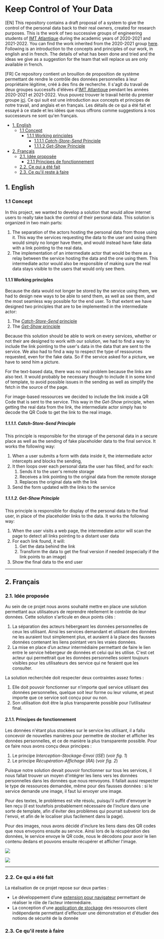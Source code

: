 # Keep Control of Your Data

\[EN\] This repository contains a draft proposal of a system to give the control of the personal data back to their real owners, created for research purposes. This is the work of two successive groups of engineering students of [IMT Atlantique](https://www.imt-atlantique.fr/en) during the academic years of 2020-2021 and 2021-2022. You can find the work inherited from the 2020-2021 group [here](https://gitlab.inria.fr/alebre/teaching-keepyourdata).  
Following is an introduction to the concepts and principles of our work, in english and in french. The details of what has been done and tried and the ideas we give as a suggestion for the team that will replace us are only available in french.

\[FR\] Ce repository contient un brouillon de proposition de système permettant de rendre le contrôle des données personnelles à leur propriétaire légitime, créé à des fins de recherche. Il s'agit du travail de deux groupes successifs d'élèves d'[IMT Atlantique](https://www.imt-atlantique.fr) pendant les années 2020-2021 et 2021-2022. Vous pouvez trouver le travail hérité du premier groupe [ici](https://gitlab.inria.fr/alebre/teaching-keepyourdata).
Ce qui suit est une introduction aux concepts et principes de notre travail, and anglais et en français. Les détails de ce qui a été fait et essayé à ce stade et les idées que nous offrons comme suggestions à nos successeurs ne sont qu'en français. 

- [1. English](#1-english)
  - [1.1 Concept](#11-concept)
    - [1.1.1 Working principles](#111-working-principles)
      - [1.1.1.1 *Catch-Store-Send* Principle](#1111-catch-store-send-principle)
      - [1.1.1.2 *Get-Show* Principle](#1112-get-show-principle)
- [2. Français](#2-fran%C3%A7ais)
  - [2.1. Idée proposée](#21-id%C3%A9e-propos%C3%A9e)
    - [2.1.1 Principes de fonctionnement](#211-principes-de-fonctionnement)
  - [2.2. Ce qui a été fait](#22-ce-qui-a-%C3%A9t%C3%A9-fait)
  - [2.3. Ce qu'il reste à faire](#23-ce-quil-reste-%C3%A0-faire)

## 1. English

### 1.1 Concept
In this project, we wanted to develop a solution that would allow internet users to really take back the control of their personal data. This solution is organized in two main parts:

1. The separation of the actors hosting the personal data from those using it. This way the services requesting the data to the user and using them would simply no longer have them, and would instead have fake data with a link pointing to the real data.
2. The implementation of an intermediate actor that would be there as a relay between the service hosting the data and the one using them. This intermediate actor would also be responsible of making sure the real data stays visible to the users that would only see them.

#### 1.1.1 Working principles

Because the data would not longer be stored by the service using them, we had to design new ways to be able to send them, as well as see them, and the most seamless way possible for the end user. To that extent we have designed two principles that are to be implemented in the intermediate actor:

1. The [*Catch-Store-Send* principle](#111-catch-store-send-principle)
2. The [*Get-Show* principle](#112-get-show-principle)

Because this solution should be able to work on every services, whether or not their are designed to work with our solution, we had to find a way to include the link pointing to the user's data in the data that are sent to the service. We also had to find a way to respect the type of ressources requested, even for the fake data. So if the service asked for a picture, we have to send him a picture.

For the text-based data, there was no real problem because the links are also text. It would probably be necessary though to include it in some kind of template, to avoid possible issues in the sending as well as simplify the fetch in the source of the page.

For image-based ressources we decided to include the link inside a QR Code that is sent to the service. This way in the *Get-Show* principle, when getting the real data from the link, the intermediate actor simply has to decode the QR Code to get the link to the real image.

##### 1.1.1.1. *Catch-Store-Send* Principle

This principle is responsible for the storage of the personal data in a secure place as well as the sending of fake placeholder data to the final service. It works the following way:

1. When a user submits a form with data inside it, the intermediate actor intercepts and blocks the sending,
2. It then loops over each personal data the user has filled, and for each:
   1. Sends it to the user's remote storage
   2. Receives a link pointing to the original data from the remote storage
   3. Replaces the original data with the link
3. Send the form updated with the links to the service

##### 1.1.1.2. *Get-Show* Principle

This principle is responsible for display of the personal data to the final user, in place of the placeholder links to the data. It works the following way:

1. When the user visits a web page, the intermediate actor will scan the page to detect all links pointing to a distant user data
2. For each link found, it will:
   1. Get the data behind the link
   2. Transform the data to get the final version if needed (especially if the link points to an image)
3. Show the final data to the end user

***

## 2. Français
### 2.1. Idée proposée

Au sein de ce projet nous avons souhaité mettre en place une solution permettant aux utilisateurs de reprendre réellement le contrôle de leur données. Cette solution s'articule en deux points clés :

1. La séparation des acteurs hébergeant les données personnelles de ceux les utilisant. Ainsi les services demandant et utilisant des données ne les auraient tout simplement plus, et auraient à la place des fausses données contenant les liens pointant vers les vraies données.
2. La mise en place d’un acteur intermédiaire permettant de faire le lien entre le service hébergeur de données et celui qui les utilise. C'est cet acteur qui permettrait que les données personnelles soient toujours visibles pour les utilisateurs des service qui ne feraient que les consulter.

La solution recherchée doit respecter deux contraintes assez fortes :

1. Elle doit pouvoir fonctionner sur n'importe quel service utilisant des données personnelles, quelque soit leur forme ou leur volume, et peut importe que ce service soit conçu pour ou non.
2. Son utilisation doit être la plus transparente possible pour l’utilisateur final.

#### 2.1.1. Principes de fonctionnement

Les données n'étant plus stockées sur le service les utilisant, il a fallu concevoir de nouvelles manières pour permettre de stocker et afficher les données personnelles, et ce de manière la plus transparente possible. Pour ce faire nous avons conçu deux principes :

1. Le principe *Interception-Stockage-Envoi* (*ISE*) (voir *fig. 1*)
2. Le principe *Récupération-Affichage* (*RA*) (voir *fig. 2*)

Puisque notre solution devait pouvoir fonctionner sur tous les services, il nous fallait trouver un moyen d'intégrer les liens vers les données personnelles dans les données que nous renvoyons. Il fallait aussi respecter le type de ressources demandée, même pour des fausses données : si le service demande une image, il faut lui envoyer une image.

Pour des textes, le problèmes est vite résolu, puisqu'il suffit d'envoyer le lien reçu (il est toutefois probablement nécessaire de l'inclure dans une sorte de template, afin d'éviter des problèmes qui pourrait subvenir lors de l'envoi, et afin de le localiser plus facilement dans la page).

Pour des images, nous avons décidé d'inclure les liens dans des QR codes que nous envoyons ensuite au service. Ainsi lors de la récupération des données, le service envoye le QR code, nous le décodons pour avoir le lien contenu dedans et pouvons ensuite récupérer et afficher l'image.

![](./ressources/images/Principe-ISE.jpg)

![](./ressources/images/Principe-RA.jpg)

***

### 2.2. Ce qui a été fait

La réalisation de ce projet repose sur deux parties :

- Le développement d’une [extension pour navigateur](extension/README.md) permettant de réaliser le rôle de l’acteur intermédiaire.
- La conception d'une [application de stockage](demo-storage/README.md) des ressources client indépendante permettant d'effectuer une démonstration et d'étudier des notions de sécurité de la donnée

### 2.3. Ce qu'il reste à faire
